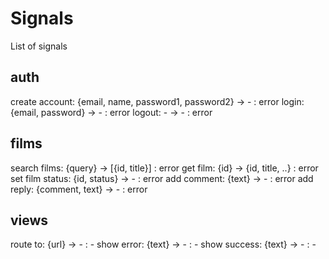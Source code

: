 # Signals

List of signals


## auth

create account: {email, name, password1, password2} -> - : error
login: {email, password} -> - : error
logout: - -> - : error


## films

search films: {query} -> [{id, title}] : error
get film: {id} -> {id, title, ..} : error
set film status: {id, status} -> - : error
add comment: {text} -> - : error
add reply: {comment, text} -> - : error


## views

route to: {url} -> - : -
show error: {text} -> - : -
show success: {text} -> - : -


